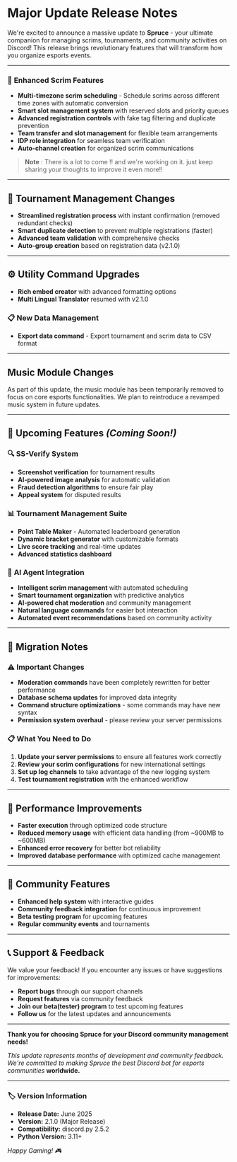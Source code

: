 # Major Update Release Notes

We're excited to announce a massive update to **Spruce** - your ultimate companion for managing scrims, tournaments, and community activities on Discord! This release brings revolutionary features that will transform how you organize esports events.

---
### 🎯 **Enhanced Scrim Features**
- **Multi-timezone scrim scheduling** - Schedule scrims across different time zones with automatic conversion
- **Smart slot management system** with reserved slots and priority queues
- **Advanced registration controls** with fake tag filtering and duplicate prevention
- **Team transfer and slot management** for flexible team arrangements
- **IDP role integration** for seamless team verification
- **Auto-channel creation** for organized scrim communications
> **Note** : There is a lot to come !! and we're working on it. just keep sharing your thoughts to improve it even more!!
---

## 🏅 **Tournament Management Changes**
- **Streamlined registration process** with instant confirmation (removed redundant checks)
- **Smart duplicate detection** to prevent multiple registrations (faster)
- **Advanced team validation** with comprehensive checks 
- **Auto-group creation** based on registration data (v2.1.0)
---

## ⚙️ **Utility Command Upgrades**
- **Rich embed creator** with advanced formatting options
- **Multi Lingual Translator** resumed with v2.1.0


### 📋 **New Data Management**
- **Export data command** - Export tournament and scrim data to CSV format

---

## **Music Module Changes**
As part of this update, the music module has been temporarily removed to focus on core esports functionalities. We plan to reintroduce a revamped music system in future updates.

---


## 🚀 **Upcoming Features** *(Coming Soon!)*

### 🔍 **SS-Verify System**
- **Screenshot verification** for tournament results
- **AI-powered image analysis** for automatic validation
- **Fraud detection algorithms** to ensure fair play
- **Appeal system** for disputed results

### 📊 **Tournament Management Suite**
- **Point Table Maker** - Automated leaderboard generation
- **Dynamic bracket generator** with customizable formats
- **Live score tracking** and real-time updates
- **Advanced statistics dashboard**

### 🤖 **AI Agent Integration**
- **Intelligent scrim management** with automated scheduling
- **Smart tournament organization** with predictive analytics
- **AI-powered chat moderation** and community management
- **Natural language commands** for easier bot interaction
- **Automated event recommendations** based on community activity

---

## 🔄 **Migration Notes**

### ⚠️ **Important Changes**
- **Moderation commands** have been completely rewritten for better performance
- **Database schema updates** for improved data integrity
- **Command structure optimizations** - some commands may have new syntax
- **Permission system overhaul** - please review your server permissions

### 📋 **What You Need to Do**
1. **Update your server permissions** to ensure all features work correctly
2. **Review your scrim configurations** for new international settings
3. **Set up log channels** to take advantage of the new logging system
4. **Test tournament registration** with the enhanced workflow

---

## 🎯 **Performance Improvements**

- **Faster execution** through optimized code structure
- **Reduced memory usage** with efficient data handling (from ~900MB to ~600MB)
- **Enhanced error recovery** for better bot reliability
- **Improved database performance** with optimized cache management

---

## 🤝 **Community Features**

- **Enhanced help system** with interactive guides
- **Community feedback integration** for continuous improvement
- **Beta testing program** for upcoming features
- **Regular community events** and tournaments

---

## 📞 **Support & Feedback**

We value your feedback! If you encounter any issues or have suggestions for improvements:

- **Report bugs** through our support channels
- **Request features** via community feedback
- **Join our beta(tester) program** to test upcoming features
- **Follow us** for the latest updates and announcements

---

**Thank you for choosing Spruce for your Discord community management needs!**

*This update represents months of development and community feedback. We're committed to making Spruce the best Discord bot for esports communities* **worldwide.**

---

### 🏷️ **Version Information**
- **Release Date:** June 2025
- **Version:** 2.1.0 (Major Release)
- **Compatibility:** discord.py 2.5.2
- **Python Version:** 3.11+

*Happy Gaming! 🎮*
